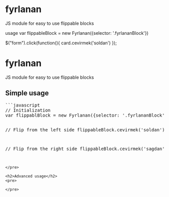 # fyrlanan
JS module for easy to use flippable blocks

usage
var flippableBlock = new Fyrlanan({selector: '.fyrlananBlock'})

$("form").click(function(){
  card.cevirmek('soldan')
});

<h1>fyrlanan</h1>

<p>JS module for easy to use flippable blocks</p>

<h2>Simple usage</h2>
<pre>
```javascript
// Initialization
var flippablBlock = new Fyrlanan({selector: '.fyrlananBlock'})

// Flip from the left side
flippableBlock.cevirmek('soldan')

// Flip from the right side
flippableBlock.cevirmek('sagdan')
```
</pre>

<h2>Advanced usage</h2>
<pre>

</pre>




